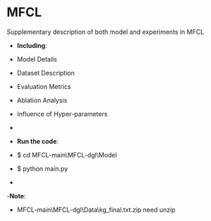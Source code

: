 # MFCL

Supplementary description of both model and experiments in MFCL
- **Including**:

- Model Details
- Dataset Description
- Evaluation Metrics
- Ablation Analysis
- Influence of Hyper-parameters
-
- **Run the code**:
- $ cd MFCL-main\MFCL-dgl\Model
- $ python main.py
-
-**Note**:
- MFCL-main\MFCL-dgl\Data\kg_final.txt.zip need unzip
